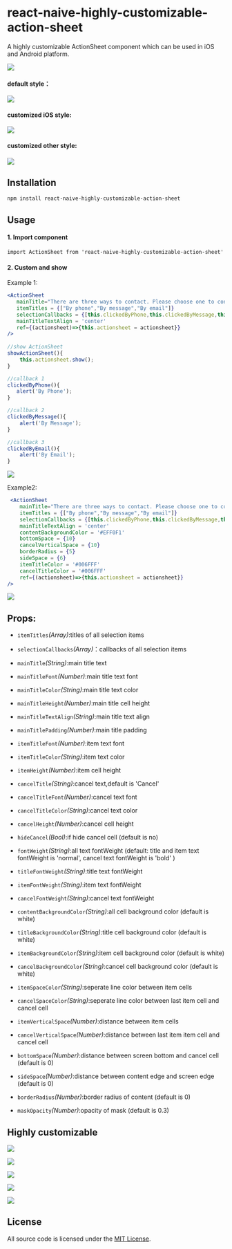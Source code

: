 # react-naive-highly-customizable-action-sheet
A  highly customizable ActionSheet component which can be used in iOS and Android platform.



![](http://oih3a9o4n.bkt.clouddn.com/as_3.png)





#### default style：

![](http://oih3a9o4n.bkt.clouddn.com/as_1.gif)





#### customized iOS style:



![](http://oih3a9o4n.bkt.clouddn.com/as_2.gif)



#### customized other style:

#### 

![](http://oih3a9o4n.bkt.clouddn.com/as_3.gif)





## Installation

``npm install react-naive-highly-customizable-action-sheet``



## Usage



#### 1. Import component

```
import ActionSheet from 'react-naive-highly-customizable-action-sheet'
```



#### 2. Custom and show



Example 1:

```jsx
<ActionSheet
   mainTitle="There are three ways to contact. Please choose one to contact."
   itemTitles = {["By phone","By message","By email"]}
   selectionCallbacks = {[this.clickedByPhone,this.clickedByMessage,this.clickedByEmail]}
   mainTitleTextAlign = 'center'
   ref={(actionsheet)=>{this.actionsheet = actionsheet}}
/>
  
//show ActionSheet
showActionSheet(){
	this.actionsheet.show();  
}

//callback 1
clickedByPhone(){
   alert('By Phone');
}

//callback 2
clickedByMessage(){
    alert('By Message');
}

//callback 3
clickedByEmail(){
    alert('By Email');
}
```

![](http://oih3a9o4n.bkt.clouddn.com/as_11.png)



Example2:

```jsx
 <ActionSheet
    mainTitle="There are three ways to contact. Please choose one to contact."
    itemTitles = {["By phone","By message","By email"]}
    selectionCallbacks = {[this.clickedByPhone,this.clickedByMessage,this.clickedByEmail]}
    mainTitleTextAlign = 'center'
    contentBackgroundColor = '#EFF0F1'
    bottomSpace = {10}
    cancelVerticalSpace = {10}
    borderRadius = {5}
    sideSpace = {6}
    itemTitleColor = '#006FFF'
    cancelTitleColor = '#006FFF'
    ref={(actionsheet)=>{this.actionsheet = actionsheet}}
/>

```



![](http://oih3a9o4n.bkt.clouddn.com/as_12.png)



## Props:

- ``itemTitles``*(Array)*:titles of all selection items
- ``selectionCallbacks``*(Array)*：callbacks of all selection items
- ``mainTitle``*(String)*:main title text
- ``mainTitleFont``*(Number)*:main title text font
- ``mainTitleColor``*(String)*:main title text color
- ``mainTitleHeight``*(Number)*:main title cell height
- ``mainTitleTextAlign``*(String)*:main title text align
- ``mainTitlePadding``*(Number)*:main title padding
- ``itemTitleFont``*(Number)*:item text font
- ``itemTitleColor``*(String)*:item text color
- ``itemHeight``*(Number)*:item cell height


- ``cancelTitle``*(String)*:cancel  text,default is 'Cancel'
- ``cancelTitleFont``*(Number)*:cancel text font
- ``cancelTitleColor``*(String)*:cancel text color
- ``cancelHeight``*(Number)*:cancel cell height
- ``hideCancel``*(Bool)*:if hide cancel cell (default is no)


- ``fontWeight``*(String)*:all text fontWeight (default: title and item text fontWeight is 'normal', cancel text fontWeight is 'bold' )
- ``titleFontWeight``*(String)*:title text fontWeight
- ``itemFontWeight``*(String)*:item text fontWeight
- ``cancelFontWeight``*(String)*:cancel text fontWeight


- ``contentBackgroundColor``*(String)*:all cell background color (default is white)
- ``titleBackgroundColor``*(String)*:title cell background color (default is white)
- ``itemBackgroundColor``*(String)*:item cell background color (default is white)
- ``cancelBackgroundColor``*(String)*:cancel cell background color (default is white)
- ``itemSpaceColor``*(String)*:seperate line color between item cells
- ``cancelSpaceColor``*(String)*:seperate line color between last item cell and cancel cell


- ``itemVerticalSpace``*(Number)*:distance between item cells


- ``cancelVerticalSpace``*(Number)*:distance between last item item cell and cancel cell
- ``bottomSpace``*(Number)*:distance between screen bottom and cancel cell  (default is 0)
- ``sideSpace``*(Number)*:distance between content edge and screen edge (default is 0)


- ``borderRadius``*(Number)*:border radius of content (default is 0)


- ``maskOpacity``*(Number)*:opacity of mask  (default is 0.3)



## Highly customizable



![](http://oih3a9o4n.bkt.clouddn.com/as_4.png)



![](http://oih3a9o4n.bkt.clouddn.com/as_5.png)



![](http://oih3a9o4n.bkt.clouddn.com/as_6.png)



![](http://oih3a9o4n.bkt.clouddn.com/as_7.png)



![](http://oih3a9o4n.bkt.clouddn.com/as_13.png)



## License

All source code is licensed under the [MIT License](https://github.com/knightsj/react-naive-highly-customizable-action-sheet/blob/master/LICENSE).